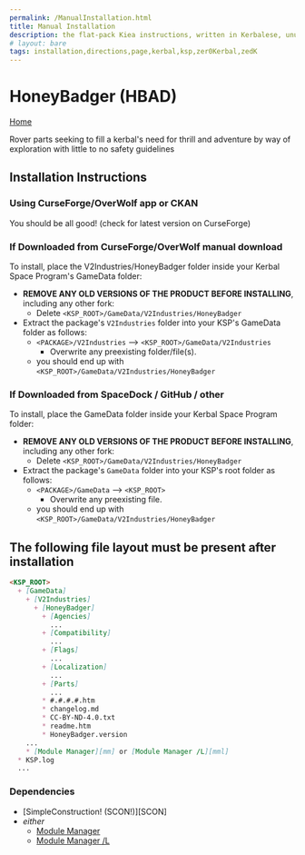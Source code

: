 ```yaml
---
permalink: /ManualInstallation.html
title: Manual Installation
description: the flat-pack Kiea instructions, written in Kerbalese, unusally present
# layout: bare
tags: installation,directions,page,kerbal,ksp,zer0Kerbal,zedK
---
```


<!-- ManualInstallation.md v1.1.7.0
HoneyBadger (HBAD)
created: 01 Oct 2019
updated: 18 Apr 2022 -->

<!-- based upon work by Lisias -->

# HoneyBadger (HBAD)

[Home](./index.md)

Rover parts seeking to fill a kerbal's need for thrill and adventure by way of exploration with little to no safety guidelines

## Installation Instructions

### Using CurseForge/OverWolf app or CKAN

You should be all good! (check for latest version on CurseForge)

### If Downloaded from CurseForge/OverWolf manual download

To install, place the V2Industries/HoneyBadger folder inside your Kerbal Space Program's GameData folder:

* **REMOVE ANY OLD VERSIONS OF THE PRODUCT BEFORE INSTALLING**, including any other fork:
  * Delete `<KSP_ROOT>/GameData/V2Industries/HoneyBadger`
* Extract the package's `V2Industries` folder into your KSP's GameData folder as follows:
  * `<PACKAGE>/V2Industries` --> `<KSP_ROOT>/GameData/V2Industries`
    * Overwrite any preexisting folder/file(s).
  * you should end up with `<KSP_ROOT>/GameData/V2Industries/HoneyBadger`

### If Downloaded from SpaceDock / GitHub / other

To install, place the GameData folder inside your Kerbal Space Program folder:

* **REMOVE ANY OLD VERSIONS OF THE PRODUCT BEFORE INSTALLING**, including any other fork:
  * Delete `<KSP_ROOT>/GameData/V2Industries/HoneyBadger`
* Extract the package's `GameData` folder into your KSP's root folder as follows:
  * `<PACKAGE>/GameData` --> `<KSP_ROOT>`
    * Overwrite any preexisting file.
  * you should end up with `<KSP_ROOT>/GameData/V2Industries/HoneyBadger`

## The following file layout must be present after installation

```markdown
<KSP_ROOT>
  + [GameData]
    + [V2Industries]
      + [HoneyBadger]
        + [Agencies]
          ...
        + [Compatibility]
          ...
        + [Flags]
          ...
        + [Localization]
          ...
        + [Parts]
          ...
        * #.#.#.#.htm
        * changelog.md
        * CC-BY-ND-4.0.txt
        * readme.htm
        * HoneyBadger.version
    ...
    * [Module Manager][mm] or [Module Manager /L][mml]
  * KSP.log
  ...
```

### Dependencies

* [SimpleConstruction! (SCON!)][SCON]
* *either*
  * [Module Manager][mm]
  * [Module Manager /L][mml]

[V2LR]: https://forum.kerbalspaceprogram.com/index.php?/topic/207911-*/ "Forum Thread"
[mm]: https://forum.kerbalspaceprogram.com/index.php?/topic/50533-*/ "Module Manager"
[mml]: https://github.com/net-lisias-ksp/ModuleManager "Module Manager /L"

